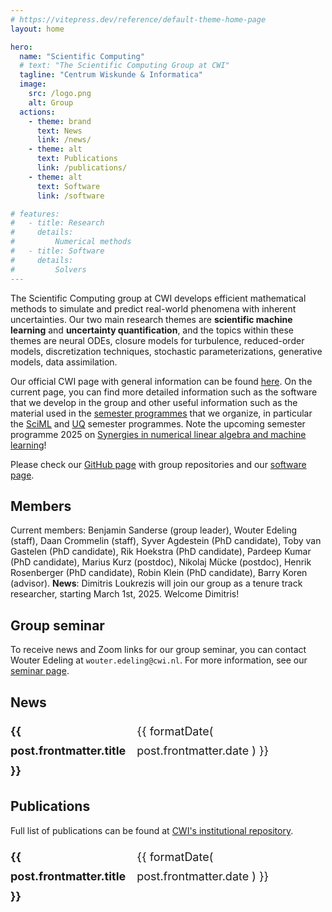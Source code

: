 ```yaml
---
# https://vitepress.dev/reference/default-theme-home-page
layout: home

hero:
  name: "Scientific Computing"
  # text: "The Scientific Computing Group at CWI"
  tagline: "Centrum Wiskunde & Informatica"
  image:
    src: /logo.png
    alt: Group
  actions:
    - theme: brand
      text: News
      link: /news/
    - theme: alt
      text: Publications
      link: /publications/
    - theme: alt
      text: Software
      link: /software

# features:
#   - title: Research
#     details:
#         Numerical methods
#   - title: Software
#     details:
#         Solvers
---
```


<script setup>
import { data as news } from '/data/news.data'
import { data as publications } from '/data/publications.data'
import { data as seminars } from '/data/seminars.data'
import formatDate from '/.vitepress/theme/utils/formatDate';
import getSorted from '/.vitepress/theme/utils/getSorted';
const sortedNews = getSorted( news );
const sortedPublications = getSorted( publications );
const sortedSeminars = getSorted( seminars );
</script>

The Scientific Computing group at CWI develops efficient mathematical methods to simulate and predict real-world phenomena with inherent uncertainties. Our two main research themes are **scientific machine learning** and **uncertainty quantification**, and the topics within these themes are neural ODEs, closure models for turbulence, reduced-order models, discretization techniques, stochastic parameterizations, generative models, data assimilation.

Our official CWI page with general information can be found [here](https://www.cwi.nl/en/groups/scientific-computing/). On the current page, you can find more detailed information such as the software that we develop in the group and other useful information such as the material used in the [semester programmes](https://github.com/ScientificComputingCWI) that we organize, in particular the [SciML](https://github.com/ScientificComputingCWI/SemesterProgramme-SciML) and [UQ](https://github.com/ScientificComputingCWI/SemesterProgramme-UQ) semester programmes. Note the upcoming semester programme 2025 on [Synergies in numerical linear algebra and machine learning](https://www.cwi.nl/en/education/semester-programmes/cwi-research-semester-programs/synergies-in-numerical-linear-algebra-and-machine-learning/)!

Please check our [GitHub page](https://github.com/ScientificComputingCWI) with group repositories and our [software page](/software/).

## Members

Current members:
Benjamin Sanderse (group leader),
Wouter Edeling (staff),
Daan Crommelin (staff),
Syver Agdestein (PhD candidate),
Toby van Gastelen (PhD candidate),
Rik Hoekstra (PhD candidate),
Pardeep Kumar (PhD candidate),
Marius Kurz (postdoc),
Nikolaj Mücke (postdoc),
Henrik Rosenberger (PhD candidate),
Robin Klein (PhD candidate),
Barry Koren (advisor).
**News**: Dimitris Loukrezis will join our group as a tenure track researcher, starting March 1st, 2025. Welcome Dimitris!

<!-- ![SC group at ECCOMAS 2024](group_picture.jpg) -->

## Group seminar

To receive news and Zoom links for our group seminar, you can contact Wouter Edeling at `wouter.edeling@cwi.nl`. For more information, see our [seminar page](https://www.cwi.nl/en/groups/scientific-computing/uq-seminar/seminar-ml-uq-sc/).

<!-- <ul> -->
<!--     <li v-for="post of sortedSeminars"> -->
<!--         <strong><a :href="post.url">{{ post.frontmatter.title }}</a></strong><br/> -->
<!--         <span>{{ formatDate( post.frontmatter.date ) }}</span> -->
<!--     </li> -->
<!-- </ul> -->

## News

<ul>
    <li v-for="post of sortedNews">
        <strong><a :href="post.url">{{ post.frontmatter.title }}</a></strong><br/>
        <span>{{ formatDate( post.frontmatter.date ) }}</span>
    </li>
</ul>

## Publications

Full list of publications can be found at
[CWI's institutional repository](https://ir.cwi.nl/#facet=affiliation_label_partOf:Scientific%20Computing).

<ul>
    <li v-for="post of sortedPublications">
        <strong><a :href="post.url">{{ post.frontmatter.title }}</a></strong><br/>
        <span>{{ formatDate( post.frontmatter.date ) }}</span>
    </li>
</ul>

<style scoped>
ul {
    list-style-type: none;
    padding-left: 0;
    font-size: 1.125rem;
    line-height: 1.75;
}

li {
    display: flex;
    justify-content: space-between;
}

li span {
    font-family: var(--vp-font-family-mono);
    font-size: var(--vp-code-font-size);
}
</style>
